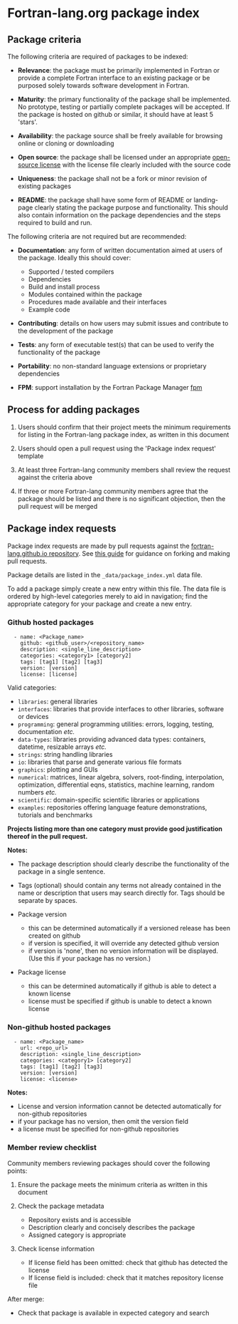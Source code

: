 # Fortran-lang.org package index


## Package criteria

The following criteria are required of packages to be indexed:

- __Relevance__: the package must be primarily implemented in Fortran or provide
a complete Fortran interface to an existing package or be purposed solely towards
software development in Fortran.

- __Maturity__: the primary functionality of the package shall be implemented.
No prototype, testing or partially complete packages will be accepted.
If the package is hosted on github or similar, it should have at least 5 'stars'.

- __Availability__: the package source shall be freely available for browsing online
or cloning or downloading

- __Open source__: the package shall be licensed under an appropriate [open-source license](https://opensource.org/licenses)
with the license file clearly included with the source code

- __Uniqueness__: the package shall not be a fork or minor revision of existing packages

- __README__: the package shall have some form of README or landing-page clearly
stating the package purpose and functionality. This should also contain information
on the package dependencies and the steps required to build and run.


The following criteria are not required but are recommended:

- __Documentation__: any form of written documentation aimed at users of the package. Ideally
this should cover:
  - Supported / tested compilers
  - Dependencies
  - Build and install process
  - Modules contained within the package
  - Procedures made available and their interfaces
  - Example code

- __Contributing__: details on how users may submit issues and contribute to the development of the
package

- __Tests__: any form of executable test(s) that can be used to verify the functionality of the package

- __Portability__: no non-standard language extensions or proprietary dependencies

- __FPM__: support installation by the Fortran Package Manager [fpm](https://github.com/fortran-lang/fpm)


## Process for adding packages

1. Users should confirm that their project meets the minimum requirements for listing in the 
Fortran-lang package index, as written in this document

2. Users should open a pull request using the 'Package index request' template

3. At least three Fortran-lang community members shall review the request against the criteria above

4. If three or more Fortran-lang community members agree that the package should be listed and there is no significant objection, then the pull request will be merged


## Package index requests

Package index requests are made by pull requests against the [fortran-lang.github.io repository](https://github.com/fortran-lang/fortran-lang.github.io/).
See [this guide](https://guides.github.com/activities/forking/) for guidance on forking and making pull requests.

Package details are listed in the `_data/package_index.yml` data file.

To add a package simply create a new entry within this file.
The data file is ordered by high-level categories merely to aid in navigation;
find the appropriate category for your package and create a new entry.

### Github hosted packages

```
  - name: <Package_name>
    github: <github_user>/<repository_name>
    description: <single_line_description>
    categories: <category1> [category2]
    tags: [tag1] [tag2] [tag3]
    version: [version]
    license: [license]
```

Valid categories:
- `libraries`: general libraries
- `interfaces`: libraries that provide interfaces to other libraries, software or devices
- `programming`: general programming utilities: errors, logging, testing, documentation _etc._
- `data-types`: libraries providing advanced data types: containers, datetime, resizable arrays _etc._
- `strings`: string handling libraries
- `io`: libraries that parse and generate various file formats
- `graphics`: plotting and GUIs
- `numerical`: matrices, linear algebra, solvers, root-finding, interpolation, optimization, differential eqns, statistics, machine learning, random numbers _etc._
- `scientific`: domain-specific scientific libraries or applications
- `examples`: repositories offering language feature demonstrations, tutorials and benchmarks

__Projects listing more than one category must provide good justification thereof 
in the pull request.__

__Notes:__

- The package description should clearly describe the functionality of the package in a single sentence.

- Tags (optional) should contain any terms not already contained in the name or description that users may search directly for. Tags should be separate by spaces.

- Package version
  - this can be determined automatically if a versioned release has been created on github
  - if version is specified, it will override any detected github version
  - if version is 'none', then no version information will be displayed. (Use this if
  your package has no version.)

- Package license
  - this can be determined automatically if github is able to detect a known license
  - license must be specified if github is unable to detect a known license

### Non-github hosted packages

```
  - name: <Package_name>
    url: <repo_url>
    description: <single_line_description>
    categories: <category1> [category2]
    tags: [tag1] [tag2] [tag3]
    version: [version]
    license: <license>
```

__Notes:__

- License and version information cannot be detected automatically for non-github repositories
- if your package has no version, then omit the version field
- a license must be specified for non-github repositories


### Member review checklist

Community members reviewing packages should cover the following points:

1. Ensure the package meets the minimum criteria as written in this document

2. Check the package metadata
    - Repository exists and is accessible
    - Description clearly and concisely describes the package
    - Assigned category is appropriate

3. Check license information
    - If license field has been omitted: check that github has detected the license
    - If license field is included: check that it matches repository license file

After merge:
  - Check that package is available in expected category and search